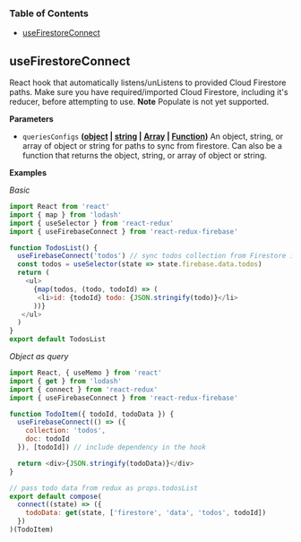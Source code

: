<!-- Generated by documentation.js. Update this documentation by updating the source code. -->

### Table of Contents

-   [useFirestoreConnect](#usefirestoreconnect)

## useFirestoreConnect

React hook that automatically listens/unListens
to provided Cloud Firestore paths. Make sure you have required/imported
Cloud Firestore, including it's reducer, before attempting to use.
**Note** Populate is not yet supported.

**Parameters**

-   `queriesConfigs` **([object](https://developer.mozilla.org/docs/Web/JavaScript/Reference/Global_Objects/Object) \| [string](https://developer.mozilla.org/docs/Web/JavaScript/Reference/Global_Objects/String) \| [Array](https://developer.mozilla.org/docs/Web/JavaScript/Reference/Global_Objects/Array) \| [Function](https://developer.mozilla.org/docs/Web/JavaScript/Reference/Statements/function))** An object, string,
    or array of object or string for paths to sync from firestore. Can also be
    a function that returns the object, string, or array of object or string.

**Examples**

_Basic_

```javascript
import React from 'react'
import { map } from 'lodash'
import { useSelector } from 'react-redux'
import { useFirebaseConnect } from 'react-redux-firebase'

function TodosList() {
  useFirebaseConnect('todos') // sync todos collection from Firestore into redux
  const todos = useSelector(state => state.firebase.data.todos)
  return (
    <ul>
      {map(todos, (todo, todoId) => (
       <li>id: {todoId} todo: {JSON.stringify(todo)}</li>
      ))}
   </ul>
  )
}
export default TodosList
```

_Object as query_

```javascript
import React, { useMemo } from 'react'
import { get } from 'lodash'
import { connect } from 'react-redux'
import { useFirebaseConnect } from 'react-redux-firebase'

function TodoItem({ todoId, todoData }) {
  useFirebaseConnect(() => ({
    collection: 'todos',
    doc: todoId
  }), [todoId]) // include dependency in the hook

  return <div>{JSON.stringify(todoData)}</div>
}

// pass todo data from redux as props.todosList
export default compose(
  connect((state) => ({
    todoData: get(state, ['firestore', 'data', 'todos', todoId])
  })
)(TodoItem)
```
